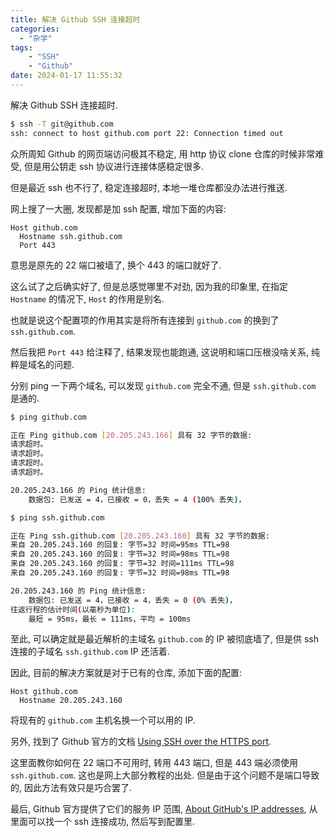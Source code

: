 ```yaml
---
title: 解决 Github SSH 连接超时
categories:
  - "杂学"
tags:
    - "SSH"
    - "Github"
date: 2024-01-17 11:55:32
---
```


解决 Github SSH 连接超时.

```bash
$ ssh -T git@github.com
ssh: connect to host github.com port 22: Connection timed out
```

<!-- more -->

众所周知 Github 的网页端访问极其不稳定, 用 http 协议 clone 仓库的时候非常难受, 但是用公钥走 ssh 协议进行连接体感稳定很多.

但是最近 ssh 也不行了, 稳定连接超时, 本地一堆仓库都没办法进行推送.

网上搜了一大圈, 发现都是加 ssh 配置, 增加下面的内容:

```ssh_config
Host github.com
  Hostname ssh.github.com
  Port 443
```

意思是原先的 22 端口被墙了, 换个 443 的端口就好了.

这么试了之后确实好了, 但是总感觉哪里不对劲, 因为我的印象里, 在指定 `Hostname` 的情况下, `Host` 的作用是别名.

也就是说这个配置项的作用其实是将所有连接到 `github.com` 的换到了 `ssh.github.com`.

然后我把 `Port 443` 给注释了, 结果发现也能跑通, 这说明和端口压根没啥关系, 纯粹是域名的问题.

分别 ping 一下两个域名, 可以发现 `github.com` 完全不通, 但是 `ssh.github.com` 是通的.

```bash
$ ping github.com

正在 Ping github.com [20.205.243.166] 具有 32 字节的数据:
请求超时。
请求超时。
请求超时。
请求超时。

20.205.243.166 的 Ping 统计信息:
    数据包: 已发送 = 4，已接收 = 0，丢失 = 4 (100% 丢失)，

$ ping ssh.github.com

正在 Ping ssh.github.com [20.205.243.160] 具有 32 字节的数据:
来自 20.205.243.160 的回复: 字节=32 时间=95ms TTL=98
来自 20.205.243.160 的回复: 字节=32 时间=98ms TTL=98
来自 20.205.243.160 的回复: 字节=32 时间=111ms TTL=98
来自 20.205.243.160 的回复: 字节=32 时间=98ms TTL=98

20.205.243.160 的 Ping 统计信息:
    数据包: 已发送 = 4，已接收 = 4，丢失 = 0 (0% 丢失)，
往返行程的估计时间(以毫秒为单位):
    最短 = 95ms，最长 = 111ms，平均 = 100ms
```

至此, 可以确定就是最近解析的主域名 `github.com` 的 IP 被彻底墙了, 但是供 ssh 连接的子域名 `ssh.github.com` IP 还活着.

因此, 目前的解决方案就是对于已有的仓库, 添加下面的配置:

```ssh_config
Host github.com
  Hostname 20.205.243.160
```

将现有的 `github.com` 主机名换一个可以用的 IP.

另外, 找到了 Github 官方的文档 [Using SSH over the HTTPS port](https://docs.github.com/en/authentication/troubleshooting-ssh/using-ssh-over-the-https-port).

这里面教你如何在 22 端口不可用时, 转用 443 端口, 但是 443 端必须使用 `ssh.github.com`. 这也是网上大部分教程的出处. 但是由于这个问题不是端口导致的, 因此方法有效只是巧合罢了.

最后, Github 官方提供了它们的服务 IP 范围, [About GitHub's IP addresses](https://docs.github.com/en/authentication/keeping-your-account-and-data-secure/about-githubs-ip-addresses), 从里面可以找一个 ssh 连接成功, 然后写到配置里.
